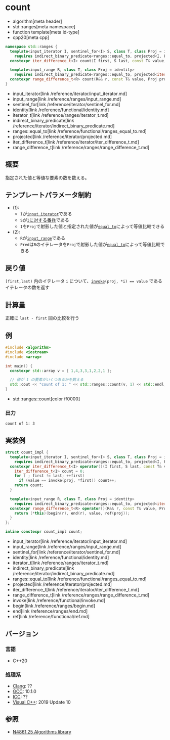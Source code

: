 # count
* algorithm[meta header]
* std::ranges[meta namespace]
* function template[meta id-type]
* cpp20[meta cpp]

```cpp
namespace std::ranges {
  template<input_iterator I, sentinel_for<I> S, class T, class Proj = identity>
    requires indirect_binary_predicate<ranges::equal_to, projected<I, Proj>, const T*>
  constexpr iter_difference_t<I> count(I first, S last, const T& value, Proj proj = {}); // (1)

  template<input_range R, class T, class Proj = identity>
    requires indirect_binary_predicate<ranges::equal_to, projected<iterator_t<R>, Proj>, const T*>
  constexpr range_difference_t<R> count(R&& r, const T& value, Proj proj = {});          // (2)
}
```
* input_iterator[link /reference/iterator/input_iterator.md]
* input_range[link /reference/ranges/input_range.md]
* sentinel_for[link /reference/iterator/sentinel_for.md]
* identity[link /reference/functional/identity.md]
* iterator_t[link /reference/ranges/iterator_t.md]
* indirect_binary_predicate[link /reference/iterator/indirect_binary_predicate.md]
* ranges::equal_to[link /reference/functional/ranges_equal_to.md]
* projected[link /reference/iterator/projected.md]
* iter_difference_t[link /reference/iterator/iter_difference_t.md]
* range_difference_t[link /reference/ranges/range_difference_t.md]

## 概要
指定された値と等値な要素の数を数える。

## テンプレートパラメータ制約
- (1):
    - `I`が[`input_iterator`](/reference/iterator/input_iterator.md)である
    - `S`が[`I`に対する番兵](/reference/iterator/sentinel_for.md)である
    - `I`を`Proj`で射影した値と指定された値が[`equal_to`](/reference/functional/equal_to.md)によって等値比較できる
- (2):
    - `R`が[`input_range`](/reference/ranges/input_range.md)である
    - `Pred`は`R`のイテレータを`Proj`で射影した値が[`equal_to`](/reference/functional/equal_to.md)によって等値比較できる

## 戻り値
`[first,last)` 内のイテレータ `i` について、[`invoke`](/reference/functional/invoke.md)`(proj, *i) == value` であるイテレータの数を返す

## 計算量
正確に `last - first` 回の比較を行う


## 例
```cpp example
#include <algorithm>
#include <iostream>
#include <array>

int main() {
  constexpr std::array v = { 1,4,3,3,1,2,2,1 };

  // 値が 1 の要素がいくつあるかを数える
  std::cout << "count of 1: " << std::ranges::count(v, 1) << std::endl;
}
```
* std::ranges::count[color ff0000]

### 出力
```
count of 1: 3
```


## 実装例
```cpp
struct count_impl {
  template<input_iterator I, sentinel_for<I> S, class T, class Proj = identity>
    requires indirect_binary_predicate<ranges::equal_to, projected<I, Proj>, const T*>
  constexpr iter_difference_t<I> operator()(I first, S last, const T& value, Proj proj = {}) const {
    iter_difference_t<I> count = 0;
    for ( ; first != last; ++first)
      if (value == invoke(proj, *first)) count++;
    return count;
  }

  template<input_range R, class T, class Proj = identity>
    requires indirect_binary_predicate<ranges::equal_to, projected<iterator_t<R>, Proj>, const T*>
  constexpr range_difference_t<R> operator()(R&& r, const T& value, Proj proj = {}) const {
    return (*this)(begin(r), end(r), value, ref(proj));
  }
};

inline constexpr count_impl count;
```
* input_iterator[link /reference/iterator/input_iterator.md]
* input_range[link /reference/ranges/input_range.md]
* sentinel_for[link /reference/iterator/sentinel_for.md]
* identity[link /reference/functional/identity.md]
* iterator_t[link /reference/ranges/iterator_t.md]
* indirect_binary_predicate[link /reference/iterator/indirect_binary_predicate.md]
* ranges::equal_to[link /reference/functional/ranges_equal_to.md]
* projected[link /reference/iterator/projected.md]
* iter_difference_t[link /reference/iterator/iter_difference_t.md]
* range_difference_t[link /reference/ranges/range_difference_t.md]
* invoke[link /reference/functional/invoke.md]
* begin[link /reference/ranges/begin.md]
* end[link /reference/ranges/end.md]
* ref[link /reference/functional/ref.md]

## バージョン
### 言語
- C++20

### 処理系
- [Clang](/implementation.md#clang): ??
- [GCC](/implementation.md#gcc): 10.1.0
- [ICC](/implementation.md#icc): ??
- [Visual C++](/implementation.md#visual_cpp): 2019 Update 10

## 参照
- [N4861 25 Algorithms library](https://timsong-cpp.github.io/cppwp/n4861/algorithms)
